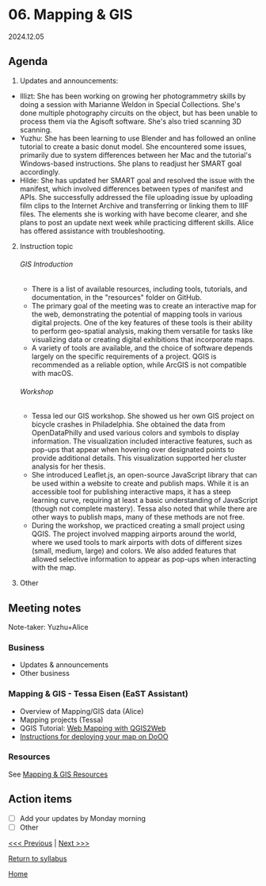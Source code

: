 # 06. Mapping & GIS

2024.12.05

## Agenda
1. Updates and announcements:
  -  Illizt: She has been working on growing her photogrammetry skills by doing a session with Marianne Weldon in Special Collections. She's done multiple photography circuits on the object, but has been unable to process them via the Agisoft software. She's also tried scanning 3D scanning.
   -  Yuzhu: She has been learning to use Blender and has followed an online tutorial to create a basic donut model. She encountered some issues, primarily due to system differences between her Mac and the tutorial's Windows-based instructions. She plans to readjust her SMART goal accordingly.
   - Hilde: She has updated her SMART goal and resolved the issue with the manifest, which involved differences between types of manifest and APIs. She successfully addressed the file uploading issue by uploading film clips to the Internet Archive and transferring or linking them to IIIF files. The elements she is working with have become clearer, and she plans to post an update next week while practicing different skills. Alice has offered assistance with troubleshooting.
2. Instruction topic
   
   ###### GIS Introduction
   - There is a list of available resources, including tools, tutorials, and documentation, in the "resources" folder on GitHub. 
   - The primary goal of the meeting was to create an interactive map for the web, demonstrating the potential of mapping tools in various digital projects. One of the key features of these tools is their ability to perform geo-spatial analysis, making them versatile for tasks like visualizing data or creating digital exhibitions that incorporate maps.
   - A variety of tools are available, and the choice of software depends largely on the specific requirements of a project. QGIS is recommended as a reliable option, while ArcGIS is not compatible with macOS.
  
   ###### Workshop
   - Tessa led our GIS workshop. She showed us her own GIS project on bicycle crashes in Philadelphia. She obtained the data from OpenDataPhilly and used various colors and symbols to display information. The visualization included interactive features, such as pop-ups that appear when hovering over designated points to provide additional details. This visualization supported her cluster analysis for her thesis.
   - She introduced Leaflet.js, an open-source JavaScript library that can be used within a website to create and publish maps. While it is an accessible tool for publishing interactive maps, it has a steep learning curve, requiring at least a basic understanding of JavaScript (though not complete mastery). Tessa also noted that while there are other ways to publish maps, many of these methods are not free.
   - During the workshop, we practiced creating a small project using QGIS. The project involved mapping airports around the world, where we used tools to mark airports with dots of different sizes (small, medium, large) and colors. We also added features that allowed selective information to appear as pop-ups when interacting with the map.

3. Other

## Meeting notes
Note-taker: Yuzhu+Alice

### Business
- Updates & announcements
- Other business

### Mapping & GIS - Tessa Eisen (EaST Assistant)
- Overview of Mapping/GIS data (Alice)
- Mapping projects (Tessa)
- QGIS Tutorial: [Web Mapping with QGIS2Web](https://www.qgistutorials.com/en/docs/3/web_mapping_with_qgis2web.html)
- [Instructions for deploying your map on DoOO](https://github.com/eizent/qgis2web_DoOO/blob/main/tutorial.md)

### Resources
See [Mapping & GIS Resources](../resources/mapping-gis.md)

## Action items
- [ ] Add your updates by Monday morning
- [ ] Other

[<<< Previous](05-3d-scanning.md) | [Next >>>]()

[Return to syllabus](../syllabus.md)

[Home](../README.md)
